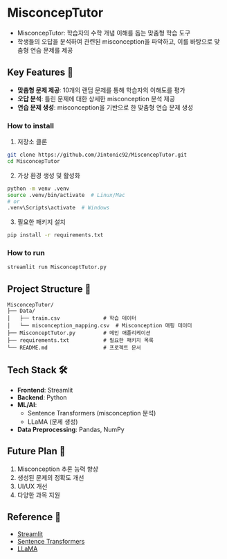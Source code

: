 # MisconcepTutor

- MisconcepTutor: 학습자의 수학 개념 이해를 돕는 맞춤형 학습 도구
- 학생들의 오답을 분석하여 관련된 misconception을 파악하고, 이를 바탕으로 맞춤형 연습 문제를 제공

## Key Features 🌟

- **맞춤형 문제 제공**: 10개의 랜덤 문제를 통해 학습자의 이해도를 평가
- **오답 분석**: 틀린 문제에 대한 상세한 misconception 분석 제공
- **연습 문제 생성**: misconception을 기반으로 한 맞춤형 연습 문제 생성

### How to install

1. 저장소 클론
```bash
git clone https://github.com/Jintonic92/MisconcepTutor.git
cd MisconcepTutor
```

2. 가상 환경 생성 및 활성화
```bash
python -m venv .venv
source .venv/bin/activate  # Linux/Mac
# or
.venv\Scripts\activate  # Windows
```

3. 필요한 패키지 설치
```bash
pip install -r requirements.txt
```

### How to run

```bash
streamlit run MisconceptTutor.py
```

## Project Structure 📁

```
MisconcepTutor/
├── Data/
│   ├── train.csv              # 학습 데이터
│   └── misconception_mapping.csv  # Misconception 매핑 데이터
├── MisconceptTutor.py         # 메인 애플리케이션
├── requirements.txt           # 필요한 패키지 목록
└── README.md                  # 프로젝트 문서
```

## Tech Stack 🛠️

- **Frontend**: Streamlit
- **Backend**: Python
- **ML/AI**: 
  - Sentence Transformers (misconception 분석)
  - LLaMA (문제 생성)
- **Data Preprocessing**: Pandas, NumPy


## Future Plan 🔮

1. Misconception 추론 능력 향상
2. 생성된 문제의 정확도 개선
3. UI/UX 개선
4. 다양한 과목 지원

## Reference 🙏

- [Streamlit](https://streamlit.io/)
- [Sentence Transformers](https://www.sbert.net/)
- [LLaMA](https://ai.meta.com/llama/)
